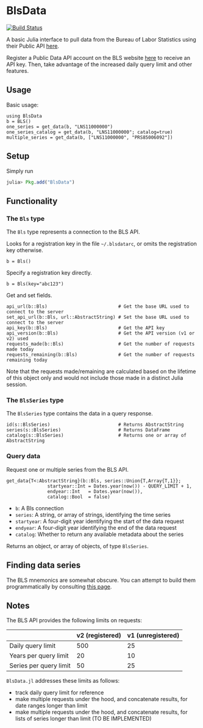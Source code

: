 # BlsData
[![Build Status](https://travis-ci.org/micahjsmith/BlsData.jl.svg?branch=master)](https://travis-ci.org/micahjsmith/BlsData.jl)

A basic Julia interface to pull data from the Bureau of Labor Statistics using
their Public API [here](http://www.bls.gov/developers/home.htm).

Register a Public Data API account on the BLS website
[here](http://data.bls.gov/registrationEngine/) to receive an API key. Then, take advantage
of the increased daily query limit and other features.

## Usage

Basic usage:
```
using BlsData
b = BLS()
one_series = get_data(b, "LNS11000000")
one_series_catalog = get_data(b, "LNS11000000"; catalog=true)
multiple_series = get_data(b, ["LNS11000000", "PRS85006092"])
```

## Setup

Simply run
```julia
julia> Pkg.add("BlsData")
```

## Functionality

### The `Bls` type
The `Bls` type represents a connection to the BLS API.

Looks for a registration key in the file `~/.blsdatarc`, or omits the registration key otherwise.
```
b = Bls()
```

Specify a registration key directly.
```
b = Bls(key="abc123")
```

Get and set fields.
```
api_url(b::Bls)                          # Get the base URL used to connect to the server
set_api_url(b::Bls, url::AbstractString) # Set the base URL used to connect to the server
api_key(b::Bls)                          # Get the API key
api_version(b::Bls)                      # Get the API version (v1 or v2) used
requests_made(b::Bls)                    # Get the number of requests made today
requests_remaining(b::Bls)               # Get the number of requests remaining today
```

Note that the requests made/remaining are calculated based on the lifetime of this object
only and would not include those made in a distinct Julia session.

### The `BlsSeries` type
The `BlsSeries` type contains the data in a query response.

```
id(s::BlsSeries)                         # Returns AbstractString
series(s::BlsSeries)                     # Returns DataFrame
catalog(s::BlsSeries)                    # Returns one or array of AbstractString
```

### Query data
Request one or multiple series from the BLS API.
```
get_data{T<:AbstractString}(b::Bls, series::Union{T,Array{T,1}};
               startyear::Int = Dates.year(now()) - QUERY_LIMIT + 1,
               endyear::Int   = Dates.year(now()),
               catalog::Bool  = false)
```

* `b`: A Bls connection
* `series`: A string, or array of strings, identifying the time series
* `startyear`: A four-digit year identifying the start of the data request
* `endyear`: A four-digit year identifying the end of the data request
* `catalog`: Whether to return any available metadata about the series

Returns an object, or array of objects, of type `BlsSeries`.

## Finding data series
The BLS mnemonics are somewhat obscure. You can attempt to build them programmatically by
consulting [this page](http://www.bls.gov/help/hlpforma.htm).

## Notes
The BLS API provides the following limits on requests:

|                        | v2 (registered) | v1 (unregistered) |
| ---                    | ---             | ---               |
| Daily query limit      | 500             | 25                |
| Years per query limit  | 20              | 10                |
| Series per query limit | 50              | 25                |

`BlsData.jl` addresses these limits as follows:
- track daily query limit for reference
- make multiple requests under the hood, and concatenate results, for date ranges longer
  than limit
- make multiple requests under the hood, and concatenate results, for lists of series longer
  than limit (TO BE IMPLEMENTED)
